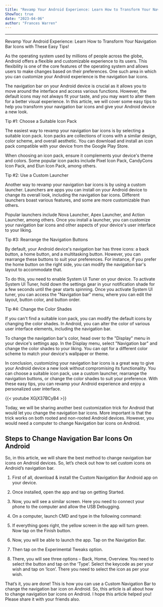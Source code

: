 ```yaml
---
title: "Revamp Your Android Experience: Learn How to Transform Your Navigation Bar Icons with These Easy Tips!"
ShowToc: true 
date: "2023-04-06"
author: "Frances Warren"
---
```

*****
Revamp Your Android Experience: Learn How to Transform Your Navigation Bar Icons with These Easy Tips!

As the operating system used by millions of people across the globe, Android offers a flexible and customizable experience to its users. This flexibility is one of the core features of the operating system and allows users to make changes based on their preferences. One such area in which you can customize your Android experience is the navigation bar icons.

The navigation bar on your Android device is crucial as it allows you to move around the interface and access various functions. However, the default icons may not always fit your taste, and you may want to alter them for a better visual experience. In this article, we will cover some easy tips to help you transform your navigation bar icons and give your Android device a new look.

Tip #1: Choose a Suitable Icon Pack

The easiest way to revamp your navigation bar icons is by selecting a suitable icon pack. Icon packs are collections of icons with a similar design, color scheme, and overall aesthetic. You can download and install an icon pack compatible with your device from the Google Play Store.

When choosing an icon pack, ensure it complements your device's theme and colors. Some popular icon packs include Pixel Icon Pack, CandyCons Icon Pack, and Elun Icon Pack, among others.

Tip #2: Use a Custom Launcher

Another way to revamp your navigation bar icons is by using a custom launcher. Launchers are apps you can install on your Android device to change its overall look, including the navigation bar icons. Different launchers boast various features, and some are more customizable than others.

Popular launchers include Nova Launcher, Apex Launcher, and Action Launcher, among others. Once you install a launcher, you can customize your navigation bar icons and other aspects of your device's user interface to your liking.

Tip #3: Rearrange the Navigation Buttons

By default, your Android device's navigation bar has three icons: a back button, a home button, and a multitasking button. However, you can rearrange these buttons to suit your preferences. For instance, if you prefer the home button on the right side, you can modify the navigation bar's layout to accommodate that.

To do this, you need to enable System UI Tuner on your device. To activate System UI Tuner, hold down the settings gear in your notification shade for a few seconds until the gear starts spinning. Once you activate System UI tuner, you can access the "Navigation bar" menu, where you can edit the layout, button color, and button order.

Tip #4: Change the Color Shades

If you can't find a suitable icon pack, you can modify the default icons by changing the color shades. In Android, you can alter the color of various user interface elements, including the navigation bar.

To change the navigation bar's color, head over to the "Display" menu in your device's settings app. In the Display menu, select "Navigation bar" and change the color shades to your liking. You can opt for a different color scheme to match your device's wallpaper or theme.

In conclusion, customizing your navigation bar icons is a great way to give your Android device a new look without compromising its functionality. You can choose a suitable icon pack, use a custom launcher, rearrange the navigation buttons, or change the color shades to suit your preference. With these easy tips, you can revamp your Android experience and enjoy a personalized user interface.

{{< youtube XGjX37BCyB4 >}} 



Today, we will be sharing another best customization trick for Android that would let you change the navigation bar icons. More important is that the trick works on both rooted and non-rooted Android devices. However, you would need a computer to change Navigation bar icons on Android.

 
## Steps to Change Navigation Bar Icons On Android


So, in this article, we will share the best method to change navigation bar icons on Android devices. So, let’s check out how to set custom icons on Android’s navigation bar.
1. First of all, download & install the Custom Navigation Bar Android app on your device.

2. Once installed, open the app and tap on getting Started.
3. Now, you will see a similar screen. Here you need to connect your phone to the computer and allow the USB Debugging.

4. On a computer, launch CMD and type in the following command:
5. If everything goes right, the yellow screen in the app will turn green. Now tap on the Finish button.

6. Now, you will be able to launch the app. Tap on the Navigation Bar.

7. Then tap on the Experimental Tweaks option.
8. There, you will see three options – Back, Home, Overview. You need to select the button and tap on the ‘Type’. Select the keycode as per your wish and tap on ‘Icon’. There you need to select the icon as per your wish.

That’s it, you are done! This is how you can use a Custom Navigation Bar to change the navigation bar icon on Android.
So, this article is all about how to change navigation bar icons on Android. I hope this article helped you! Please share it with your friends also.




